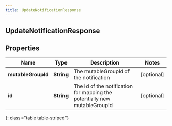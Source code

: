 ```yaml
---
title: UpdateNotificationResponse
---
```

## UpdateNotificationResponse


## Properties

| Name | Type | Description | Notes |
| ------------ | ------------- | ------------- | ------------- |
| **mutableGroupId** | <!----><!---->**String**<!----> | The mutableGroupId of the notification |  [optional] |
| **id** | <!----><!---->**String**<!----> | The id of the notification for mapping the potentially new mutableGroupId |  [optional] |
{: class="table table-striped"}



